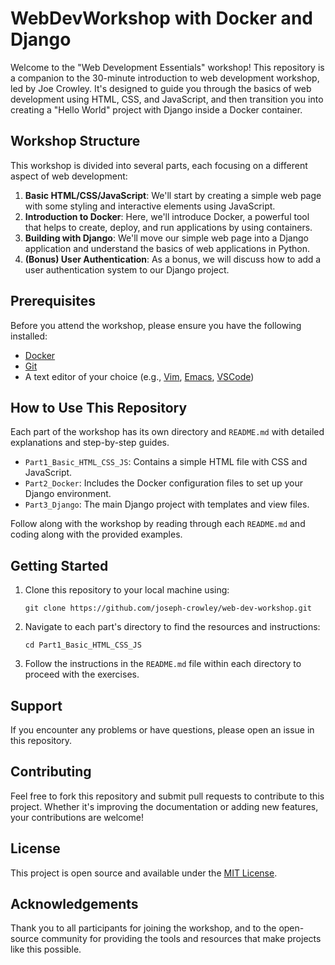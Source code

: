 # WebDevWorkshop with Docker and Django

Welcome to the "Web Development Essentials" workshop! This repository is a companion to the 30-minute introduction to web development workshop, led by Joe Crowley. It's designed to guide you through the basics of web development using HTML, CSS, and JavaScript, and then transition you into creating a "Hello World" project with Django inside a Docker container.

## Workshop Structure

This workshop is divided into several parts, each focusing on a different aspect of web development:

1. **Basic HTML/CSS/JavaScript**: We'll start by creating a simple web page with some styling and interactive elements using JavaScript.
2. **Introduction to Docker**: Here, we'll introduce Docker, a powerful tool that helps to create, deploy, and run applications by using containers.
3. **Building with Django**: We'll move our simple web page into a Django application and understand the basics of web applications in Python.
4. **(Bonus) User Authentication**: As a bonus, we will discuss how to add a user authentication system to our Django project.

## Prerequisites

Before you attend the workshop, please ensure you have the following installed:

- [Docker](https://docs.docker.com/get-docker/)
- [Git](https://git-scm.com/downloads)
- A text editor of your choice (e.g., [Vim](https://www.vim.org), [Emacs](https://www.gnu.org/software/emacs/), [VSCode](https://code.visualstudio.com/download))

## How to Use This Repository

Each part of the workshop has its own directory and `README.md` with detailed explanations and step-by-step guides.

- `Part1_Basic_HTML_CSS_JS`: Contains a simple HTML file with CSS and JavaScript.
- `Part2_Docker`: Includes the Docker configuration files to set up your Django environment.
- `Part3_Django`: The main Django project with templates and view files.

Follow along with the workshop by reading through each `README.md` and coding along with the provided examples.

## Getting Started

1. Clone this repository to your local machine using:
   ```
   git clone https://github.com/joseph-crowley/web-dev-workshop.git
   ```
2. Navigate to each part's directory to find the resources and instructions:
   ```
   cd Part1_Basic_HTML_CSS_JS
   ```
3. Follow the instructions in the `README.md` file within each directory to proceed with the exercises.

## Support

If you encounter any problems or have questions, please open an issue in this repository.

## Contributing

Feel free to fork this repository and submit pull requests to contribute to this project. Whether it's improving the documentation or adding new features, your contributions are welcome!

## License

This project is open source and available under the [MIT License](LICENSE).

## Acknowledgements

Thank you to all participants for joining the workshop, and to the open-source community for providing the tools and resources that make projects like this possible.
